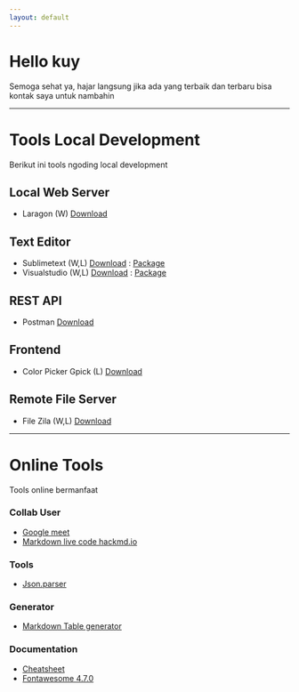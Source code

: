 ```yaml
---
layout: default
---
```


# Hello kuy

Semoga sehat ya, hajar langsung jika ada yang terbaik dan terbaru bisa kontak saya untuk nambahin

***

# Tools Local Development

Berikut ini tools ngoding local development

## Local Web Server
- Laragon (W) [Download](https://laragon.org/download/index.html)


## Text Editor
- Sublimetext (W,L) [Download](https://www.sublimetext.com/download) : [Package](./txt/package/sublime.txt)
- Visualstudio (W,L) [Download](https://code.visualstudio.com/download) : [Package](./txt/package/visualstudio.txt)


## REST API
- Postman [Download](https://www.postman.com/downloads/)


## Frontend
- Color Picker Gpick (L) [Download](https://pkgs.org/download/gpick)


## Remote File Server
- File Zila (W,L) [Download](https://filezilla-project.org/download.php?type=client)


***

# Online Tools

Tools online bermanfaat

### Collab User
- [Google meet](https://meet.google.com/) 
- [Markdown live code hackmd.io](https://hackmd.io/) 

### Tools
- [Json.parser](http://json.parser.online.fr/)

### Generator
- [Markdown Table generator](https://www.tablesgenerator.com/markdown_tables)

### Documentation

- [Cheatsheet](https://devhints.io/)
- [Fontawesome 4.7.0](https://fontawesome.com/v4.7.0/cheatsheet/)



